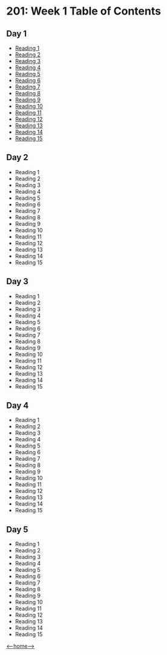 # 201: Week 1 Table of Contents

## Day 1

+ [Reading 1](week1day1reading1.md)
+ [Reading 2](week1day1reading2.md)
+ [Reading 3](week1day1reading3.md)
+ [Reading 4](week1day1reading4.md)
+ [Reading 5](week1day1reading5.md)
+ [Reading 6](week1day1reading6.md)
+ [Reading 7](week1day1reading7.md)
+ [Reading 8](week1day1reading8.md)
+ [Reading 9](week1day1reading9.md)
+ [Reading 10](week1day1reading10.md)
+ [Reading 11](week1day1reading11.md)
+ [Reading 12](week1day1reading12.md)
+ [Reading 13](week1day1reading13.md)
+ [Reading 14](week1day1reading14.md)
+ [Reading 15](week1day1reading15.md)

## Day 2

+ Reading 1
+ Reading 2
+ Reading 3
+ Reading 4
+ Reading 5
+ Reading 6
+ Reading 7
+ Reading 8
+ Reading 9
+ Reading 10
+ Reading 11
+ Reading 12
+ Reading 13
+ Reading 14
+ Reading 15

## Day 3

+ Reading 1
+ Reading 2
+ Reading 3
+ Reading 4
+ Reading 5
+ Reading 6
+ Reading 7
+ Reading 8
+ Reading 9
+ Reading 10
+ Reading 11
+ Reading 12
+ Reading 13
+ Reading 14
+ Reading 15

## Day 4

+ Reading 1
+ Reading 2
+ Reading 3
+ Reading 4
+ Reading 5
+ Reading 6
+ Reading 7
+ Reading 8
+ Reading 9
+ Reading 10
+ Reading 11
+ Reading 12
+ Reading 13
+ Reading 14
+ Reading 15

## Day 5

+ Reading 1
+ Reading 2
+ Reading 3
+ Reading 4
+ Reading 5
+ Reading 6
+ Reading 7
+ Reading 8
+ Reading 9
+ Reading 10
+ Reading 11
+ Reading 12
+ Reading 13
+ Reading 14
+ Reading 15

[<--home-->](/README.md)